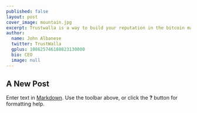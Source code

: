 ```yaml
---
published: false
layout: post
cover_image: mountain.jpg
excerpt: Trustwalla is a way to build your reputation in the bitcoin marketplace
author: 
  name: John Albanese
  twitter: TrustWalla
  gplus: 108625746188823130000
  bio: CEO
  image: null
---
```


## A New Post

Enter text in [Markdown](http://daringfireball.net/projects/markdown/). Use the toolbar above, or click the **?** button for formatting help.
